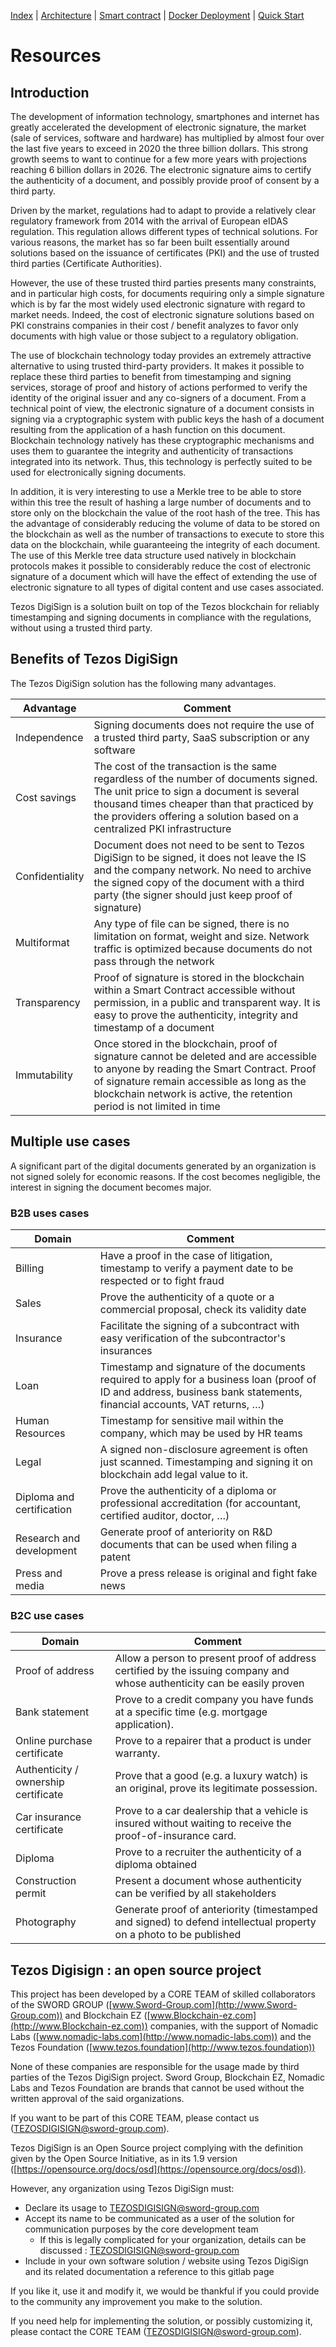 [Index](./README.md) | [Architecture](documentation/architecture.md) | [Smart contract](contract/README.md) | [Docker Deployment](documentation/docker-deployment.md) | [Quick Start](documentation/quickstart.md)

# Resources

## Introduction

The development of information technology, smartphones and internet has greatly accelerated the development of electronic signature, the market (sale of services, software and hardware) has multiplied by almost four over the last five years to exceed in 2020 the three billion dollars. This strong growth seems to want to continue for a few more years with projections reaching 6 billion dollars in 2026.
The electronic signature aims to certify the authenticity of a document, and possibly provide proof of consent by a third party.
  
Driven by the market, regulations had to adapt to provide a relatively clear regulatory framework from 2014 with the arrival of European eIDAS regulation. This regulation allows different types of technical solutions. For various reasons, the market has so far been built essentially around solutions based on the issuance of certificates (PKI) and the use of trusted third parties (Certificate Authorities).
  
However, the use of these trusted third parties presents many constraints, and in particular high costs, for documents requiring only a simple signature which is by far the most widely used electronic signature with regard to market needs. Indeed, the cost of electronic signature solutions based on PKI constrains companies in their cost / benefit analyzes to favor only documents with high value or those subject to a regulatory obligation.
  
The use of blockchain technology today provides an extremely attractive alternative to using trusted third-party providers. It makes it possible to replace these third parties to benefit from timestamping and signing services, storage of proof and history of actions performed to verify the identity of the original issuer and any co-signers of a document.  From a technical point of view, the electronic signature of a document consists in signing via a cryptographic system with public keys the hash of a document resulting from the application of a hash function on this document. Blockchain technology natively has these cryptographic mechanisms and uses them to guarantee the integrity and authenticity of transactions integrated into its network. Thus, this technology is perfectly suited to be used for electronically signing documents.
  
In addition, it is very interesting to use a Merkle tree to be able to store within this tree the result of hashing a large number of documents and to store only on the blockchain the value of the root hash of the tree. This has the advantage of considerably reducing the volume of data to be stored on the blockchain as well as the number of transactions to execute to store this data on the blockchain, while guaranteeing the integrity of each document. The use of this Merkle tree data structure used natively in blockchain protocols makes it possible to considerably reduce the cost of electronic signature of a document which will have the effect of extending the use of electronic signature to all types of digital content and use cases associated.
  
Tezos DigiSign is a solution built on top of the Tezos blockchain for reliably timestamping and signing documents in compliance with the regulations, without using a trusted third party.
  

## Benefits of Tezos DigiSign

The Tezos DigiSign solution has the following many advantages.

|Advantage|Comment|
|------------- |-------------
|Independence|Signing documents does not require the use of a trusted third party, SaaS subscription or any software
|Cost savings|The cost of the transaction is the same regardless of the number of documents signed. The unit price to sign a document is several thousand times cheaper than that practiced by the providers offering a solution based on a centralized PKI infrastructure
|Confidentiality|Document does not need to be sent to Tezos DigiSign to be signed, it does not leave the IS and the company network. No need to archive the signed copy of the document with a third party (the signer should just keep proof of signature)
|Multiformat|Any type of file can be signed, there is no limitation on format, weight and size. Network traffic is optimized because documents do not pass through the network
|Transparency|Proof of signature is stored in the blockchain within a Smart Contract accessible without permission, in a public and transparent way. It is easy to prove the authenticity, integrity and timestamp of a document
|Immutability|Once stored in the blockchain, proof of signature cannot be deleted and are accessible to anyone by reading the Smart Contract. Proof of signature remain accessible as long as the blockchain network is active, the retention period is not limited in time

## Multiple use cases

A significant part of the digital documents generated by an organization is not signed solely for economic reasons.
If the cost becomes negligible, the interest in signing the document becomes major.
  
### B2B uses cases

|Domain|Comment|
|------------- |-------------
|Billing|Have a proof in the case of litigation, timestamp to verify a payment date to be respected or to fight fraud  
|Sales|Prove the authenticity of a quote or a commercial proposal, check its validity date  
|Insurance|Facilitate the signing of a subcontract with easy verification of the subcontractor's insurances  
|Loan|Timestamp and signature of the documents required to apply for a business loan (proof of ID and address, business bank statements, financial accounts, VAT returns, …)  
|Human Resources|Timestamp for sensitive mail within the company, which may be used by HR teams  
|Legal|A signed non-disclosure agreement is often just scanned. Timestamping and signing it on blockchain add legal value to it.  
|Diploma and certification|Prove the authenticity of a diploma or professional accreditation (for accountant, certified auditor, doctor, …)  
|Research and development|Generate proof of anteriority on R&D documents that can be used when filing a patent  
|Press and media|Prove a press release is original and fight fake news



### B2C use cases

|Domain|Comment|
|------------- |-------------
|Proof of address|Allow a person to present proof of address certified by the issuing company and whose authenticity can be easily proven  
|Bank statement|Prove to a credit company you have funds at a specific time (e.g. mortgage application).  
|Online purchase certificate|Prove to a repairer that a product is under warranty.  
|Authenticity / ownership certificate|Prove that a good (e.g. a luxury watch) is an original, prove its legitimate possession.  
|Car insurance certificate|Prove to a car dealership that a vehicle is insured without waiting to receive the proof-of-insurance card.  
|Diploma|Prove to a recruiter the authenticity of a diploma obtained  
|Construction permit|Present a document whose authenticity can be verified by all stakeholders  
|Photography|Generate proof of anteriority (timestamped and signed) to defend intellectual property on a photo to be published  


## Tezos Digisign : an open source project  

This project has been developed by a CORE TEAM of skilled collaborators of the SWORD GROUP ([www.Sword-Group.com](http://www.Sword-Group.com)) and Blockchain EZ ([www.Blockchain-ez.com](http://www.Blockchain-ez.com)) companies, with the support of Nomadic Labs ([www.nomadic-labs.com](http://www.nomadic-labs.com)) and the Tezos Foundation ([www.tezos.foundation](http://www.tezos.foundation))  
  
None of these companies are responsible for the usage made by third parties of the Tezos DigiSign project. Sword Group, Blockchain EZ, Nomadic Labs and Tezos Foundation are brands that cannot be used without the written approval of the said organizations.  
  
If you want to be part of this CORE TEAM, please contact us (TEZOSDIGISIGN@sword-group.com).  
  
Tezos DigiSign is an Open Source project complying with the definition given by the Open Source Initiative, as in its 1.9 version ([https://opensource.org/docs/osd](https://opensource.org/docs/osd)). 
  
However, any organization using Tezos DigiSign must:
* Declare its usage to TEZOSDIGISIGN@sword-group.com  
* Accept its name to be communicated as a user of the solution for communication purposes by the core development team
  * If  this is legally complicated for  your organization, details can be discussed : TEZOSDIGISIGN@sword-group.com
* Include in your own software solution / website using Tezos DigiSign and its related documentation a reference to this gitlab page 
  
If you like it, use it and modify it, we would be thankful if you could provide to the community any improvement you make to the solution.  
  
If you need help for implementing the solution, or possibly customizing it, please contact the CORE TEAM (TEZOSDIGISIGN@sword-group.com).  


